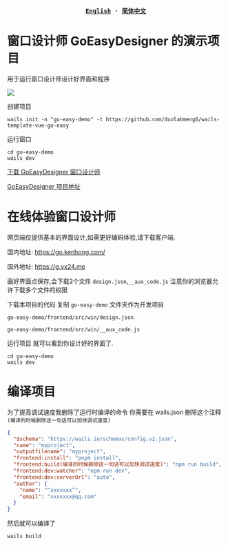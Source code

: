 <p align="center" style="text-align: center">

</p>

<p align="center">
</p>

<div align="center">
<strong>
<samp>

[English](README.md) · [简体中文](README.zh-Hans.md) 

</samp>
</strong>
</div>

# 窗口设计师 GoEasyDesigner 的演示项目 

用于运行窗口设计师设计好界面和程序


![](https://user-images.githubusercontent.com/59047063/270091148-a89d2ab9-9ba3-4efc-b0fa-0a7dcc3bcfc1.gif)


创建项目

```
wails init -n "go-easy-demo" -t https://github.com/duolabmeng6/wails-template-vue-go-easy
```

运行窗口

```
cd go-easy-demo
wails dev
```


[下载 GoEasyDesigner 窗口设计师](https://github.com/duolabmeng6/GoEasyDesigner/releases)

[ GoEasyDesigner 项目地址](https://github.com/duolabmeng6/GoEasyDesigner)

# 在线体验窗口设计师

网页端仅提供基本的界面设计,如需更好编码体验,请下载客户端.

国内地址: https://go.kenhong.com/

国外地址: https://g.yx24.me

画好界面点保存,会下载2个文件 `design.json`,`__aux_code.js` 注意你的浏览器允许下载多个文件的权限

下载本项目的代码 复制 `go-easy-demo` 文件夹作为开发项目

`go-easy-demo/frontend/src/win/design.json`

`go-easy-demo/frontend/src/win/__aux_code.js`

运行项目 就可以看到你设计好的界面了.

```
cd go-easy-demo
wails dev
```


# 编译项目
为了提高调试速度我删除了运行时编译的命令
你需要在 wails.json 删除这个注释 `(编译的时候删除这一句话可以加快调试速度)`

```json
{
  "$schema": "https://wails.io/schemas/config.v2.json",
  "name": "myproject",
  "outputfilename": "myproject",
  "frontend:install": "pnpm install",
  "frontend:build(编译的时候删除这一句话可以加快调试速度)": "npm run build",
  "frontend:dev:watcher": "npm run dev",
  "frontend:dev:serverUrl": "auto",
  "author": {
    "name": "“xxxxxxx”",
    "email": "xxxxxxx@qq.com"
  }
}

```
然后就可以编译了
```
wails build
```
